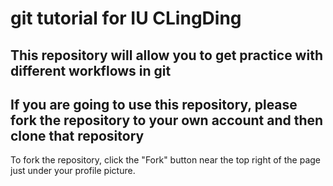 # git tutorial for IU CLingDing

## This repository will allow you to get practice with different workflows in git

## If you are going to use this repository, please fork the repository to your own account and then clone that repository

To fork the repository, click the "Fork" button near the top right of the page just under your profile picture. 
